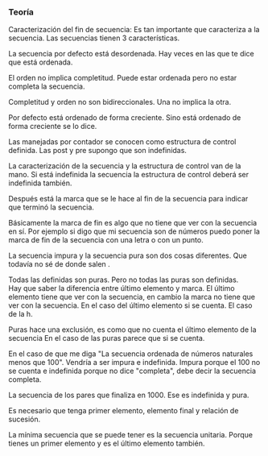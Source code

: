### Teoría 
Caracterización del fin de secuencia: Es tan importante que caracteriza a la secuencia. 
Las secuencias tienen 3 características. 

La secuencia por defecto está desordenada. Hay veces en las que te dice que está ordenada. 

El orden no implica completitud. Puede estar ordenada pero no estar completa la secuencia. 

Completitud y orden no son bidireccionales. Una no implica la otra. 

Por defecto está ordenado de forma creciente. Sino está ordenado de forma creciente se lo dice. 

Las manejadas por contador se conocen como estructura de control definida. Las post y pre supongo que son indefinidas. 

La caracterización de la secuencia y la estructura de control van de la mano. Si está indefinida la secuencia la estructura de control deberá ser indefinida también. 

Después está la marca que se le hace al fin de la secuencia para indicar que terminó la secuencia. 

Básicamente la marca de fin es algo que no tiene que ver con la secuencia en sí. Por ejemplo si digo que mi secuencia son de números puedo poner la marca de fin de la secuencia con una letra o con un punto. 

La secuencia impura y la secuencia pura son dos cosas diferentes. Que todavía no sé de donde salen . 

Todas las definidas son puras. Pero no todas las puras son definidas.  
Hay que saber la diferencia entre último elemento y marca.  El último elemento tiene que ver con la secuencia, en cambio la marca no tiene que ver con la secuencia. En el caso del último elemento si se cuenta. El caso de la h.

Puras hace una exclusión, es como que no cuenta el último elemento de la secuencia En el caso de las puras parece que si se cuenta. 

En el caso de que me diga "La secuencia ordenada de números naturales menos que 100".
Vendría a ser impura e indefinida. Impura porque el 100 no se cuenta e indefinida porque no dice "completa", debe decir la secuencia completa. 

La secuencia de los pares que finaliza en 1000. Ese es indefinida y pura. 


Es necesario que tenga primer elemento, elemento final y relación de sucesión. 

La mínima secuencia que se puede tener es la secuencia unitaria. Porque tienes un primer elemento y es el último elemento también.